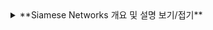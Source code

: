 <details> <summary>**Siamese Networks 개요 및 설명 보기/접기**</summary>
Siamese Networks의 개요
Siamese Networks는 동일한 parameters나 weights을 공유하는 twin networks로 구성됩니다. 이 네트워크는 한 쌍의 inputs를 받아 각각의 features를 추출한 뒤 두 inputs 간의 유사도를 계산합니다. 이 유사도를 기반으로 분류 문제를 해결하며, 같은 클래스의 데이터는 거리를 최소화하고, 다른 클래스의 데이터는 거리를 늘리는 방식으로 학습됩니다.

Loss Functions
1. Contrastive Loss
Contrastive Loss는 이미지 pairs 사이의 차이를 학습시키기 위한 Loss입니다.

공식:

𝐿
=
𝑌
⋅
𝐷
2
+
(
1
−
𝑌
)
⋅
max
(
𝑚
𝑎
𝑟
𝑔
𝑖
𝑛
−
𝐷
,
0
)
2
L=Y⋅D 
2
 +(1−Y)⋅max(margin−D,0) 
2
 
𝐷
D: 이미지 features 사이의 거리
𝑚
𝑎
𝑟
𝑔
𝑖
𝑛
margin: 다른 클래스 간의 최소 거리 기준
특징:

같은 클래스의 샘플은 거리 
𝐷
D를 최소화
다른 클래스의 샘플은 
𝑚
𝑎
𝑟
𝑔
𝑖
𝑛
margin 이상으로 거리를 벌림
2. Triplet Loss
Triplet Loss는 anchor, positive, negative로 이루어진 triplet을 사용하여 anchor-positive 샘플의 거리를 최소화하고 anchor-negative 샘플의 거리를 최대화합니다.

공식:

𝐿
=
max
(
𝑑
(
𝑎
,
𝑛
)
−
𝑑
(
𝑎
,
𝑝
)
+
𝑚
𝑎
𝑟
𝑔
𝑖
𝑛
,
0
)
L=max(d(a,n)−d(a,p)+margin,0)
𝑑
(
𝑎
,
𝑝
)
d(a,p): anchor-positive 거리
𝑑
(
𝑎
,
𝑛
)
d(a,n): anchor-negative 거리
𝑚
𝑎
𝑟
𝑔
𝑖
𝑛
margin: 거리 기준
특징:

Positive 샘플은 anchor와 같은 클래스
Negative 샘플은 anchor와 다른 클래스
Pros and Cons
장점
각 클래스의 데이터 개수가 적어도 학습이 가능
불균형한 데이터로도 학습 가능
단점
데이터 pair 생성으로 인해 training 데이터 수가 많아질 수 있음
특정 task에 적합한 모델이 다른 task에 일반화하기 어려움
Input 데이터의 변형에 민감함
</details>
